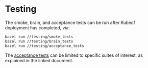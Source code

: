 # Testing

The smoke, brain, and acceptance tests can be run after Kubecf
deployment has completed, via:

```sh
bazel run //testing/smoke_tests
bazel run //testing/brain_tests
bazel run //testing/acceptance_tests
```

The [acceptance tests] can be limited to specific suites of interest,
as explained in the linked document.

[acceptance tests]: tests_cat.md
